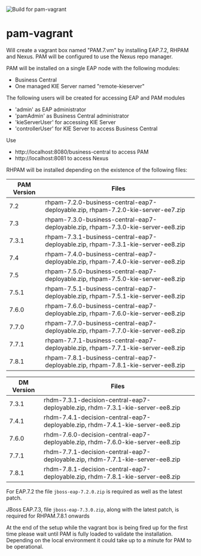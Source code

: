 ![Build for pam-vagrant](https://github.com/redhat-cop/businessautomation-cop/workflows/Build%20for%20pam-vagrant/badge.svg)

# pam-vagrant

Will create a vagrant box named "PAM.7.vm" by installing EAP.7.2, RHPAM and Nexus.
PAM will be configured to use the Nexus repo manager.

PAM will be installed on a single EAP node with the following modules:
 - Business Central
 - One managed KIE Server named "remote-kieserver"

The following users will be created for accessing EAP and PAM modules
 - 'admin' as EAP administrator
 - 'pamAdmin' as Business Central administrator
 - 'kieServerUser' for accessing KIE Server
 - 'controllerUser' for KIE Server to access Business Central

Use 
 - http://localhost:8080/business-central to access PAM
 - http://localhost:8081 to access Nexus

RHPAM will be installed depending on the existence of the following files:

|PAM Version| Files  |
|--|--|
| 7.2 | rhpam-7.2.0-business-central-eap7-deployable.zip, rhpam-7.2.0-kie-server-ee7.zip  |
| 7.3 | rhpam-7.3.0-business-central-eap7-deployable.zip, rhpam-7.3.0-kie-server-ee8.zip  |
| 7.3.1 | rhpam-7.3.1-business-central-eap7-deployable.zip, rhpam-7.3.1-kie-server-ee8.zip  |
| 7.4 | rhpam-7.4.0-business-central-eap7-deployable.zip, rhpam-7.4.0-kie-server-ee8.zip  |
| 7.5 | rhpam-7.5.0-business-central-eap7-deployable.zip, rhpam-7.5.0-kie-server-ee8.zip  |
| 7.5.1 | rhpam-7.5.1-business-central-eap7-deployable.zip, rhpam-7.5.1-kie-server-ee8.zip  |
| 7.6.0 | rhpam-7.6.0-business-central-eap7-deployable.zip, rhpam-7.6.0-kie-server-ee8.zip  |
| 7.7.0 | rhpam-7.7.0-business-central-eap7-deployable.zip, rhpam-7.7.0-kie-server-ee8.zip  |
| 7.7.1 | rhpam-7.7.1-business-central-eap7-deployable.zip, rhpam-7.7.1-kie-server-ee8.zip  |
| 7.8.1 | rhpam-7.8.1-business-central-eap7-deployable.zip, rhpam-7.8.1-kie-server-ee8.zip  |

|DM Version| Files  |
|--|--|
| 7.3.1 | rhdm-7.3.1-decision-central-eap7-deployable.zip, rhdm-7.3.1-kie-server-ee8.zip  |
| 7.4.1 | rhdm-7.4.1-decision-central-eap7-deployable.zip, rhdm-7.4.1-kie-server-ee8.zip  |
| 7.6.0 | rhdm-7.6.0-decision-central-eap7-deployable.zip, rhdm-7.6.0-kie-server-ee8.zip  |
| 7.7.1 | rhdm-7.7.1-decision-central-eap7-deployable.zip, rhdm-7.7.1-kie-server-ee8.zip  |
| 7.8.1 | rhdm-7.8.1-decision-central-eap7-deployable.zip, rhdm-7.8.1-kie-server-ee8.zip  |

For EAP.7.2 the file `jboss-eap-7.2.0.zip` is required as well as the latest patch.

JBoss EAP.7.3, file `jboss-eap-7.3.0.zip`, along with the latest patch, is required for RHPAM.7.8.1 onwards 

At the end of the setup while the vagrant box is being fired up for the first time please wait until PAM is fully loaded to validate the installation. Depending on the local environment it could take up to a minute for PAM to be operational.
